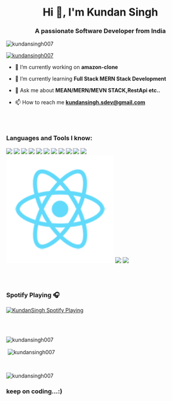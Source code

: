 <h1 align="center">Hi 👋, I'm Kundan Singh</h1>
<h3 align="center">A passionate Software Developer from India</h3>

<!--
**KundanSingh007/KundanSingh007** is a ✨ _special_ ✨ repository because its `README.md` (this file) appears on your GitHub profile.
 -->


<p align="left"> <img src="https://komarev.com/ghpvc/?username=kundansingh007&label=Profile%20views&color=0e75b6&style=flat" alt="kundansingh007" /> </p>

<p align="left"> <a href="https://github.com/ryo-ma/github-profile-trophy"><img src="https://github-profile-trophy.vercel.app/?username=kundansingh007" alt="kundansingh007" /></a> </p>

- 🔭 I’m currently working on **amazon-clone**

- 🌱 I’m currently learning **Full Stack MERN Stack Development**

- 💬 Ask me about **MEAN/MERN/MEVN STACK,RestApi etc..**

- 📫 How to reach me **kundansingh.sdev@gmail.com**

<br />
<br />

### Languages and Tools I know:

<img src="https://img.shields.io/badge/java-%23ED8B00.svg?&style=for-the-badge&logo=java&logoColor=white"/> <img src="https://img.shields.io/badge/javascript%20-%23323330.svg?&style=for-the-badge&logo=javascript&logoColor=%23F7DF1E"/>
<img src="https://img.shields.io/badge/spring%20-%236DB33F.svg?&style=for-the-badge&logo=spring&logoColor=white"/> <img src="https://img.shields.io/badge/material%20ui%20-%230081CB.svg?&style=for-the-badge&logo=material-ui&logoColor=white"/> <img src="https://img.shields.io/badge/bootstrap%20-%23563D7C.svg?&style=for-the-badge&logo=bootstrap&logoColor=white"/> <img src="https://img.shields.io/badge/git%20-%23F05033.svg?&style=for-the-badge&logo=git&logoColor=white"/> <img src="https://img.shields.io/badge/gitlab%20-%23181717.svg?&style=for-the-badge&logo=gitlab&logoColor=white"/> <img src="https://img.shields.io/badge/github%20-%23121011.svg?&style=for-the-badge&logo=github&logoColor=white"/> <img src="https://img.shields.io/badge/bitbucket%20-%230047B3.svg?&style=for-the-badge&logo=bitbucket&logoColor=white"/> <img src="https://img.shields.io/badge/DigitalOcean-%230167ff.svg?&style=for-the-badge&logo=digitalOcean&logoColor=white"/> <img src="https://img.shields.io/badge/apache%20-%23D42029.svg?&style=for-the-badge&logo=apache&logoColor=white"/>
<img src="https://raw.githubusercontent.com/github/explore/80688e429a7d4ef2fca1e82350fe8e3517d3494d/topics/react/react.png" />
<img src="https://img.shields.io/badge/mysql-%2300f.svg?&style=for-the-badge&logo=mysql&logoColor=white"/>   <img src ="https://img.shields.io/badge/postgres-%23316192.svg?&style=for-the-badge&logo=postgresql&logoColor=white"/>

<br />
<br />

###  Spotify Playing 🎧

[<img src="https://novatorem.kundansingh007.vercel.app/api/spotify-playing" alt="KundanSingh Spotify Playing" width="350" />](https://open.spotify.com/user/31wr37moimt2ygiip6h6uzrcyz64)

<br />
<br />

<p><img align="left" src="https://github-readme-stats.vercel.app/api/top-langs?username=kundansingh007&show_icons=true&locale=en&layout=compact" alt="kundansingh007" /></p>
<br />
<p>&nbsp;<img align="center" src="https://github-readme-stats.vercel.app/api?username=kundansingh007&show_icons=true&locale=en" alt="kundansingh007" /></p>
<br />
<p><img align="center" src="https://github-readme-streak-stats.herokuapp.com/?user=kundansingh007&" alt="kundansingh007" /></p>

 ### keep on coding...:)
 
